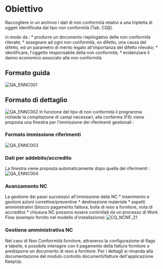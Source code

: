 # Obiettivo
Raccogliere in un archivio i dati di non conformità relativi a una tripletta di oggeti identificata dal tipo non conformità (Tab. CQ§).

in modo da : 
 \* produrre un documento riepilogativo delle non conformità rilevate;
 \* assegnare ad ogni non conformità, un difetto, una causa del difetto, ed un parametro di merito legato all'importanza del difetto rilevato;
 \* identificare, l'oggetto responsabile della non conformità;
 \* evidenziare il danno economico associato alla non conformità.

## Formato guida
![QA_ENNC001](http://localhost:3000/immagini/MBDOC_OGG-P_CQNC01/QA_ENNC001.png)
## Formato di dettaglio
![QA_ENNC002](http://localhost:3000/immagini/MBDOC_OGG-P_CQNC01/QA_ENNC002.png)
In funzione del tipo di non conformità il programma richiede la compilazione di campi necessari, alla conferma (F6) viene proposta una finestra per l'immissione dei riferimenti gestionali : 

### Formato immissione riferimenti
![QA_ENNC003](http://localhost:3000/immagini/MBDOC_OGG-P_CQNC01/QA_ENNC003.png)
### Dati per addebito/accredito
La finestra viene proposta automaticamente dopo quella dei riferimenti : 
![QA_ENNC004](http://localhost:3000/immagini/MBDOC_OGG-P_CQNC01/QA_ENNC004.png)
### Avanzamento NC
La gestione dei passi successivi all'immissione della NC
\* inserimento e gestioni azioni correttive/preventive
\* destinazione materiale
\* aspetti amministrativi (blocco pagamento fattura, bolla di reso a fornitore, nota di accredito)
\* chiusura NC
possono essere controllati da un processo di Work Flow  (esempio fornito nel modello d'installazione)
![CQ_NCNF_21](http://localhost:3000/immagini/MBDOC_OGG-P_CQNC01/CQ_NCNF_21.png)
### Gestione amministrativa NC
Nel caso di Non Conforrmità fornitore, attraverso la configurazione di flags e tabelle, è possibile interagire con il pagamento della fattura fornitore o predisporre un documento di reso a fornitore.
Per i dettagli si rimanda alla documentazione del modulo controllo documenti/fatture dell'applicazione KeepUp.

